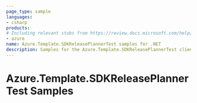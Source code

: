 ```yaml
---
page_type: sample
languages:
- csharp
products:
# Including relevant stubs from https://review.docs.microsoft.com/help/contribute/metadata-taxonomies#product
- azure
name: Azure.Template.SDKReleasePlannerTest samples for .NET
description: Samples for the Azure.Template.SDKReleasePlannerTest client library.
---
```


# Azure.Template.SDKReleasePlannerTest Samples

<!-- please refer to <https://github.com/Azure/azure-sdk-for-net/blob/main/sdk/template/Azure.Template/samples/README.md> to write sample readme. -->

